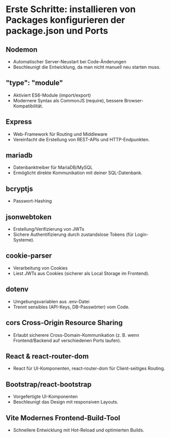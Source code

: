 # Erste Schritte: installieren von Packages konfigurieren der package.json und Ports

## Nodemon
- Automatischer Server-Neustart bei Code-Änderungen
- Beschleunigt die Entwicklung, da man nicht manuell neu starten muss.
## "type": "module"
- Aktiviert ES6-Module (import/export)
- Modernere Syntax als CommonJS (require), bessere Browser-Kompatibilität.
## Express
- Web-Framework für Routing und Middleware
- Vereinfacht die Erstellung von REST-APIs und HTTP-Endpunkten.
## mariadb
- Datenbanktreiber für MariaDB/MySQL
- Ermöglicht direkte Kommunikation mit deiner SQL-Datenbank.
## bcryptjs
- Passwort-Hashing
## jsonwebtoken
- Erstellung/Verifizierung von JWTs
- Sichere Authentifizierung durch zustandslose Tokens (für Login-Systeme).
## cookie-parser
- Verarbeitung von Cookies
- Liest JWTs aus Cookies (sicherer als Local Storage im Frontend).
## dotenv
- Umgebungsvariablen aus .env-Datei
- Trennt sensibles (API-Keys, DB-Passwörter) vom Code.
## cors Cross-Origin Resource Sharing
- Erlaubt sicherere Cross-Domain-Kommunikation (z. B. wenn Frontend/Backend auf verschiedenen Ports laufen).
## React & react-router-dom
- React für UI-Komponenten, react-router-dom für Client-seitiges Routing.
## Bootstrap/react-bootstrap
- Vorgefertigte UI-Komponenten
- Beschleunigt das Design mit responsiven Layouts.
## Vite Modernes Frontend-Build-Tool
- Schnellere Entwicklung mit Hot-Reload und optimierten Builds.